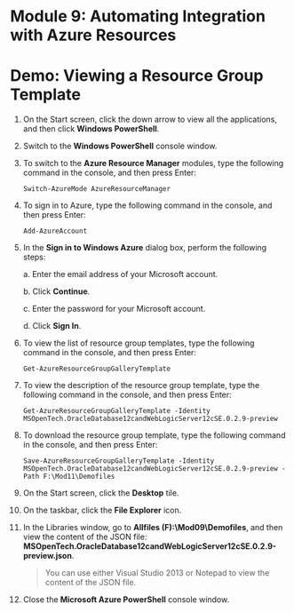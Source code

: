# Module 9: Automating Integration with Azure Resources

# Demo: Viewing a Resource Group Template

1.  On the Start screen, click the down arrow to view all the applications, and then click **Windows PowerShell**.

1.  Switch to the **Windows PowerShell** console window.

1.  To switch to the **Azure Resource Manager** modules, type the following command in the console, and then press Enter:

	```
	Switch-AzureMode AzureResourceManager
	```

1.  To sign in to Azure, type the following command in the console, and then press Enter:

	```
	Add-AzureAccount
	```

1.  In the **Sign in to Windows Azure** dialog box, perform the following steps:

	a.  Enter the email address of your Microsoft account.

	b.  Click **Continue**.

	c.  Enter the password for your Microsoft account.

	d.  Click **Sign In**.

1.  To view the list of resource group templates, type the following command in the console, and then press Enter:

	```
	Get-AzureResourceGroupGalleryTemplate
	```

1.  To view the description of the resource group template, type the following command in the console, and then press Enter:

	```
	Get-AzureResourceGroupGalleryTemplate -Identity MSOpenTech.OracleDatabase12candWebLogicServer12cSE.0.2.9-preview
	```

1.  To download the resource group template, type the following command in the console, and then press Enter:

	```
	Save-AzureResourceGroupGalleryTemplate -Identity MSOpenTech.OracleDatabase12candWebLogicServer12cSE.0.2.9-preview -Path F:\Mod11\Demofiles
	```

1.  On the Start screen, click the **Desktop** tile.

1.  On the taskbar, click the **File Explorer** icon.

1.  In the Libraries window, go to **Allfiles (F):\\Mod09\\Demofiles**, and then view the content of the JSON file: **MSOpenTech.OracleDatabase12candWebLogicServer12cSE.0.2.9-preview.json**.

	> You can use either Visual Studio 2013 or Notepad to view the content of the JSON file.

1.  Close the **Microsoft Azure PowerShell** console window.
